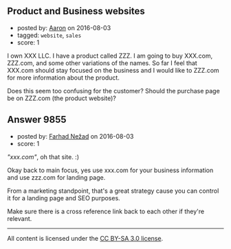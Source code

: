 ## Product and Business websites

- posted by: [Aaron](https://stackexchange.com/users/8378160/aaron) on 2016-08-03
- tagged: `website`, `sales`
- score: 1

<p>I own XXX LLC. I have a product called ZZZ. I am going to buy XXX.com, ZZZ.com, and some other variations of the names. So far I feel that XXX.com should stay focused on the business and I would like to ZZZ.com for more information about the product.</p>

<p>Does this seem too confusing for the customer?
Should the purchase page be on ZZZ.com (the product website)?</p>



## Answer 9855

- posted by: [Farhad Nežad](https://stackexchange.com/users/3013726/farhad-ne-ad) on 2016-08-03
- score: 1

<p><em>"xxx.com"</em>, oh that site. :) </p>

<p>Okay back to main focus, yes use xxx.com for your business information and use zzz.com for landing page. </p>

<p>From a marketing standpoint, that's a great strategy cause you can control it for a landing page and SEO purposes.</p>

<p>Make sure there is a cross reference link back to each other if they're relevant. </p>




---

All content is licensed under the [CC BY-SA 3.0 license](https://creativecommons.org/licenses/by-sa/3.0/).
